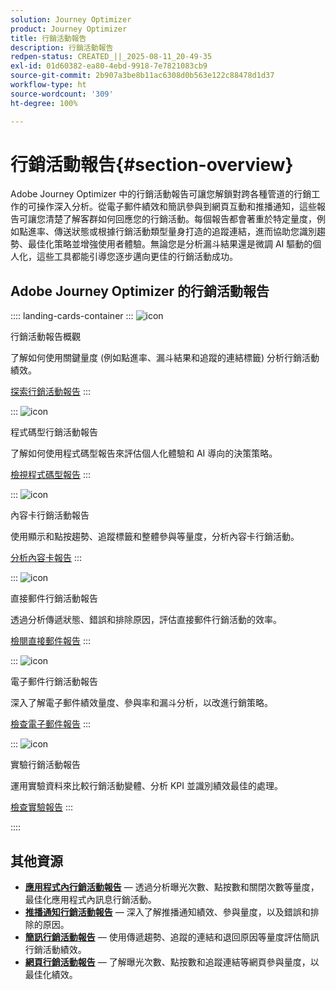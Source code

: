 ```yaml
---
solution: Journey Optimizer
product: Journey Optimizer
title: 行銷活動報告
description: 行銷活動報告
redpen-status: CREATED_||_2025-08-11_20-49-35
exl-id: 01d60382-ea80-4ebd-9918-7e7821083cb9
source-git-commit: 2b907a3be8b11ac6308d0b563e122c88478d1d37
workflow-type: ht
source-wordcount: '309'
ht-degree: 100%

---
```


# 行銷活動報告{#section-overview}

Adobe Journey Optimizer 中的行銷活動報告可讓您解鎖對跨各種管道的行銷工作的可操作深入分析。從電子郵件績效和簡訊參與到網頁互動和推播通知，這些報告可讓您清楚了解客群如何回應您的行銷活動。每個報告都會著重於特定量度，例如點進率、傳送狀態或根據行銷活動類型量身打造的追蹤連結，進而協助您識別趨勢、最佳化策略並增強使用者體驗。無論您是分析漏斗結果還是微調 AI 驅動的個人化，這些工具都能引導您逐步邁向更佳的行銷活動成功。

## Adobe Journey Optimizer 的行銷活動報告

:::: landing-cards-container
:::
![icon](https://cdn.experienceleague.adobe.com/icons/chart-line.svg?lang=zh-Hant)

行銷活動報告概觀

了解如何使用關鍵量度 (例如點進率、漏斗結果和追蹤的連結標籤) 分析行銷活動績效。

[探索行銷活動報告](../using/reports/campaign-global-report-cja.md)
:::

:::
![icon](https://cdn.experienceleague.adobe.com/icons/code-branch.svg?lang=zh-Hant)

程式碼型行銷活動報告

了解如何使用程式碼型報告來評估個人化體驗和 AI 導向的決策策略。

[檢視程式碼型報告](../using/reports/campaign-global-report-cja-code.md)
:::

:::
![icon](https://cdn.experienceleague.adobe.com/icons/list-check.svg)

內容卡行銷活動報告

使用顯示和點按趨勢、追蹤標籤和整體參與等量度，分析內容卡行銷活動。

[分析內容卡報告](../using/reports/campaign-global-report-cja-content.md)
:::

:::
![icon](https://cdn.experienceleague.adobe.com/icons/envelope.svg?lang=zh-Hant)

直接郵件行銷活動報告

透過分析傳遞狀態、錯誤和排除原因，評估直接郵件行銷活動的效率。

[檢閱直接郵件報告](../using/reports/campaign-global-report-cja-direct.md)
:::

:::
![icon](https://cdn.experienceleague.adobe.com/icons/envelope-open-text.svg?lang=zh-Hant)

電子郵件行銷活動報告

深入了解電子郵件績效量度、參與率和漏斗分析，以改進行銷策略。

[檢查電子郵件報告](../using/reports/campaign-global-report-cja-email.md)
:::

:::
![icon](https://cdn.experienceleague.adobe.com/icons/vial.svg?lang=zh-Hant)

實驗行銷活動報告

運用實驗資料來比較行銷活動變體、分析 KPI 並識別績效最佳的處理。

[檢查實驗報告](../using/reports/campaign-global-report-cja-experimentation.md)
:::

::::


## 其他資源

- **[應用程式內行銷活動報告](../using/reports/campaign-global-report-cja-inapp.md)** — 透過分析曝光次數、點按數和關閉次數等量度，最佳化應用程式內訊息行銷活動。
- **[推播通知行銷活動報告](../using/reports/campaign-global-report-cja-push.md)** — 深入了解推播通知績效、參與量度，以及錯誤和排除的原因。
- **[簡訊行銷活動報告](../using/reports/campaign-global-report-cja-sms.md)** — 使用傳遞趨勢、追蹤的連結和退回原因等量度評估簡訊行銷活動績效。
- **[網頁行銷活動報告](../using/reports/campaign-global-report-cja-web.md)** — 了解曝光次數、點按數和追蹤連結等網頁參與量度，以最佳化績效。
